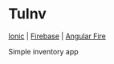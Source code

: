 # TuInv
[Ionic](https://github.com/ionic-team/ionic)  | [Firebase](https://github.com/firebase/) | [Angular Fire](https://github.com/angular/angularfire2)

Simple inventory app
